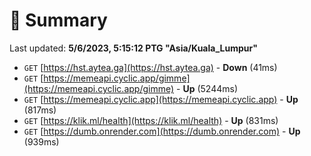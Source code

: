 # 📖 Summary
Last updated: **5/6/2023, 5:15:12 PTG "Asia/Kuala_Lumpur"**

- `GET` [https://hst.aytea.ga](https://hst.aytea.ga) - **Down** (41ms)
- `GET` [https://memeapi.cyclic.app/gimme](https://memeapi.cyclic.app/gimme) - **Up** (5244ms)
- `GET` [https://memeapi.cyclic.app](https://memeapi.cyclic.app) - **Up** (817ms)
- `GET` [https://klik.ml/health](https://klik.ml/health) - **Up** (831ms)
- `GET` [https://dumb.onrender.com](https://dumb.onrender.com) - **Up** (939ms)
